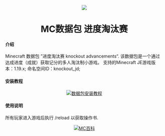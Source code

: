 <p align="center"><img src=https://patchwiki.biligame.com/images/mc/4/42/7czfrexl0f9i1w49q9uh7o90j07dmt2.png?format=original"></p>

<h1 align="center">MC数据包 进度淘汰赛  <br>

#### 介绍
Minecraft 数据包 ”进度淘汰赛 knockout advancements“.
该数据包是一个通过达成进度（成就）获取记分的多人淘汰制小游戏。
支持的Minecraft JE游戏版本：1.19.x;
命名空间ID：knockout_jd;

#### 安装教程
<p align="center"><a href="https://minecraft.fandom.com/zh/wiki/%E6%95%99%E7%A8%8B/%E5%AE%89%E8%A3%85%E6%95%B0%E6%8D%AE%E5%8C%85"><img src="https://patchwiki.biligame.com/images/mc/1/1c/quev068zko0pdpfhw1udz4ccsbx087u.gif" alt="数据包安装教程"></a>
 
#### 使用说明
所有玩家进入游戏后执行 /reload 以获取操作书.
<p align="center"><a href="https://www.mcmod.cn/class/8599.html"><img src="https://patchwiki.biligame.com/images/mc/6/6a/0erh9drxu99oxgl0khqn5c3e0hb29c1.gif" alt="MC百科"></a>
